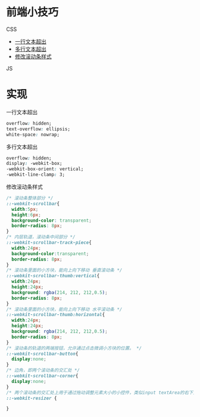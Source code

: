 # 前端小技巧

CSS
- [一行文本超出](#CSS1)
- [多行文本超出](#CSS2)
- [修改滚动条样式](#CSS3)

JS



# 实现

<p id="CSS1">一行文本超出</p>

```css
overflow: hidden;  
text-overflow: ellipsis;  
white-space: nowrap;  
```

<p id="CSS2">多行文本超出</p>

```css
overflow: hidden;
display: -webkit-box;
-webkit-box-orient: vertical;
-webkit-line-clamp: 3;
```

<p id="CSS3">修改滚动条样式</p>

```css
/* 滚动条整体部分 */
::-webkit-scrollbar{
  width:5px;
  height:6px;
  background-color: transparent;
  border-radius: 8px;
}
/* 内层轨道，滚动条中间部分 */
::-webkit-scrollbar-track-piece{
  width:24px;
  background-color:transparent;
  border-radius: 8px;
}
/* 滚动条里面的小方块，能向上向下移动 垂直滚动条 */
::-webkit-scrollbar-thumb:vertical{
  width:24px;
  height:24px;
  background: rgba(214, 212, 212,0.5);
  border-radius: 8px;
}
/* 滚动条里面的小方块，能向上向下移动 水平滚动条 */
::-webkit-scrollbar-thumb:horizontal{
  width:24px;
  height:24px;
  background: rgba(214, 212, 212,0.5);
  border-radius: 8px;
}
/* 滚动条的轨道的两端按钮，允许通过点击微调小方块的位置。 */
::-webkit-scrollbar-button{
  display:none;
}
/* 边角，即两个滚动条的交汇处 */
::-webkit-scrollbar-corner{
  display:none;
}
/* 两个滚动条的交汇处上用于通过拖动调整元素大小的小控件，类似input textArea的右下角可放大缩小的位置 */
::-webkit-resizer {

}
```

